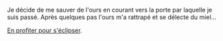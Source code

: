 Je décide de me sauver de l'ours en courant vers la porte par laquelle je
suis passé. Après quelques pas l'ours m'a rattrapé et se délecte du miel...

[En profiter pour s'éclipser](champs/champs-de-fleurs.md).
